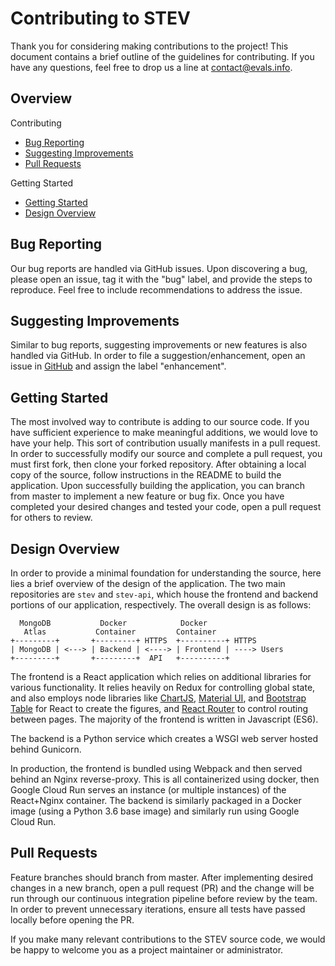 # Contributing to STEV

Thank you for considering making contributions to the project! This document
contains a brief outline of the guidelines for contributing. If you have any
questions, feel free to drop us a line at
[contact@evals.info](mailto:contact@evals.info).

## Overview

Contributing
  * [Bug Reporting](#bug-reporting)
  * [Suggesting Improvements](#suggesting-improvements)
  * [Pull Requests](#pull-requests)
  
Getting Started
  * [Getting Started](#getting-started)
  * [Design Overview](#design-overview)

## Bug Reporting
Our bug reports are handled via GitHub issues. Upon discovering a bug, please open an
issue, tag it with the "bug" label, and provide the steps to reproduce. Feel free to
include recommendations to address the issue.

## Suggesting Improvements
Similar to bug reports, suggesting improvements or new features is also handled
via GitHub. In order to file a suggestion/enhancement, open an issue in
[GitHub](https://github.com/stev-ou/stev/issues) and assign the label "enhancement". 

## Getting Started
The most involved way to contribute is adding to our source code. If you have
sufficient experience to make meaningful additions, we would love to have your
help. This sort of contribution usually manifests in a pull request. In order to
successfully modify our source and complete a pull request, you must first fork,
then clone your forked repository. After obtaining a local copy of the source, follow
instructions in the README to build the application. Upon successfully building
the application, you can branch from master to implement a new feature or bug
fix. Once you have completed your desired changes and tested your code, open a pull 
request for others to review.

## Design Overview
In order to provide a minimal foundation for understanding the source, here lies
a brief overview of the design of the application. The two main repositories are
`stev` and `stev-api`, which house the frontend and backend portions of our
application, respectively. The overall design is as follows: 
```
  MongoDB           Docker            Docker
   Atlas           Container         Container
+---------+       +---------+ HTTPS  +----------+ HTTPS 
| MongoDB | <---> | Backend | <----> | Frontend | ----> Users
+---------+       +---------+  API   +----------+
```
The frontend is a React application which relies on additional libraries for
various functionality. It relies heavily on Redux for controlling global state,
and also employs node libraries like
[ChartJS](https://www.npmjs.com/package/react-chartjs-2), [Material
UI](https://www.npmjs.com/package/@material-ui/core), and  [Bootstrap
Table](react-bootstrap-table-next) for React to create the figures, and [React
Router](https://www.npmjs.com/package/react-router-dom) to control routing
between pages. The majority of the frontend is written in Javascript (ES6).

The backend is a Python service which creates a WSGI web server hosted behind
Gunicorn. 

In production, the frontend is bundled using Webpack and then served behind an
Nginx reverse-proxy. This is all containerized using docker, then Google Cloud Run 
serves an instance (or multiple instances) of the React+Nginx container. 
The backend is similarly packaged in a Docker image
(using a Python 3.6 base image) and similarly run using Google Cloud Run. 

## Pull Requests
Feature branches should branch from master. After implementing desired changes
in a new branch, open a pull request (PR) and the change will be run through our 
continuous integration pipeline before review by the team. In order to prevent
unnecessary iterations, ensure all tests have passed locally before opening the PR. 

If you make many relevant contributions to the STEV source code, we would be happy 
to welcome you as a project maintainer or administrator.


